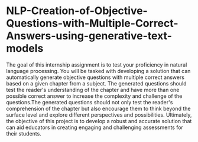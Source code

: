 # NLP-Creation-of-Objective-Questions-with-Multiple-Correct-Answers-using-generative-text-models
The goal of this internship assignment is to test your proficiency in natural language
processing. You will be tasked with developing a solution that can automatically generate
objective questions with multiple correct answers based on a given chapter from a subject.
The generated questions should test the reader's understanding of the chapter and have
more than one possible correct answer to increase the complexity and challenge of the
questions.The generated questions should not only test the reader's comprehension of the
chapter but also encourage them to think beyond the surface level and explore different
perspectives and possibilities. Ultimately, the objective of this project is to develop a robust
and accurate solution that can aid educators in creating engaging and challenging
assessments for their students.
